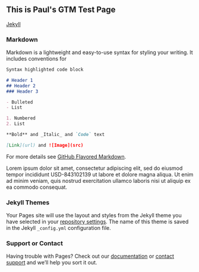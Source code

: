 <!-- Google Tag Manager -->
<script>(function(w,d,s,l,i){w[l]=w[l]||[];w[l].push({'gtm.start':
new Date().getTime(),event:'gtm.js'});var f=d.getElementsByTagName(s)[0],
j=d.createElement(s),dl=l!='dataLayer'?'&l='+l:'';j.async=true;j.src=
'https://www.googletagmanager.com/gtm.js?id='+i+dl;f.parentNode.insertBefore(j,f);
})(window,document,'script','dataLayer','GTM-58P6N4X');</script>
<!-- End Google Tag Manager -->

## This is Paul's GTM Test Page

[Jekyll](https://jekyllrb.com/)

### Markdown

Markdown is a lightweight and easy-to-use syntax for styling your writing. It includes conventions for

```markdown
Syntax highlighted code block

# Header 1
## Header 2
### Header 3

- Bulleted
- List

1. Numbered
2. List

**Bold** and _Italic_ and `Code` text

[Link](url) and ![Image](src)
```

For more details see [GitHub Flavored Markdown](https://guides.github.com/features/mastering-markdown/).
<!-- Wallet Guru verification - partner account 2749749 yo yo-->
Lorem ipsum dolor sit amet, consectetur adipiscing elit, sed do eiusmod tempor incididunt USD-843102139 ut labore et dolore magna aliqua. Ut enim ad minim veniam, quis nostrud exercitation ullamco laboris nisi ut aliquip ex ea commodo consequat. 
<!-- End veri -->

### Jekyll Themes

Your Pages site will use the layout and styles from the Jekyll theme you have selected in your [repository settings](https://github.com/notanotherthrowaway/testsite1/settings). The name of this theme is saved in the Jekyll `_config.yml` configuration file.

### Support or Contact

Having trouble with Pages? Check out our [documentation](https://help.github.com/categories/github-pages-basics/) or [contact support](https://github.com/contact) and we’ll help you sort it out.


<!-- Google Tag Manager (noscript) -->
<noscript><iframe src="https://www.googletagmanager.com/ns.html?id=GTM-58P6N4X"
height="0" width="0" style="display:none;visibility:hidden"></iframe></noscript>
<!-- End Google Tag Manager (noscript) -->
